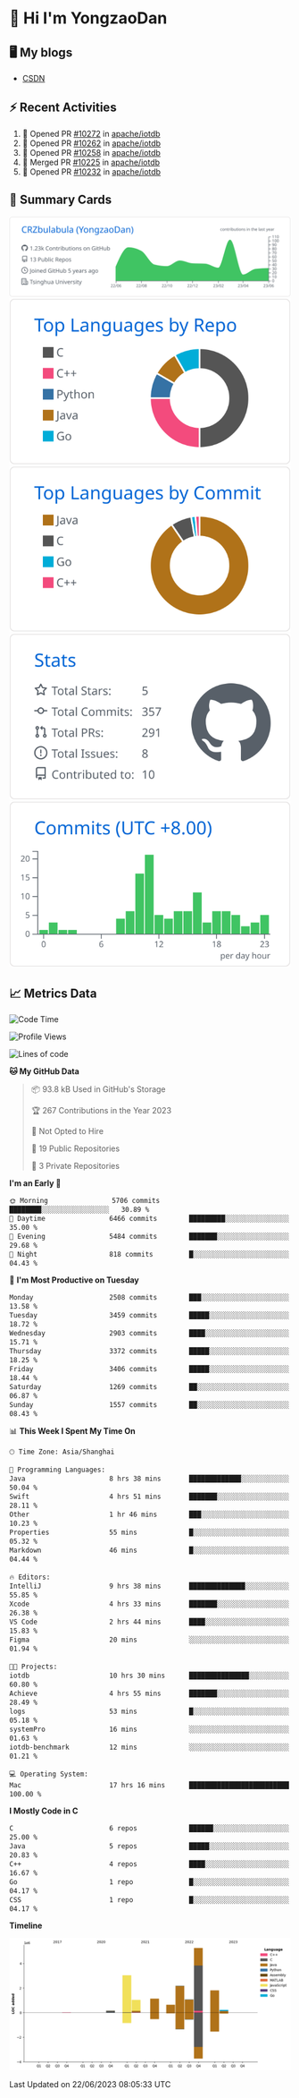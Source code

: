 # 👋 Hi I'm YongzaoDan

## 🖥 My blogs
  + [CSDN](https://blog.csdn.net/CRZbulabula?type=blog)

## ⚡ Recent Activities
<!--START_SECTION:activity-->
1. 💪 Opened PR [#10272](https://github.com/apache/iotdb/pull/10272) in [apache/iotdb](https://github.com/apache/iotdb)
2. 💪 Opened PR [#10262](https://github.com/apache/iotdb/pull/10262) in [apache/iotdb](https://github.com/apache/iotdb)
3. 💪 Opened PR [#10258](https://github.com/apache/iotdb/pull/10258) in [apache/iotdb](https://github.com/apache/iotdb)
4. 🎉 Merged PR [#10225](https://github.com/apache/iotdb/pull/10225) in [apache/iotdb](https://github.com/apache/iotdb)
5. 💪 Opened PR [#10232](https://github.com/apache/iotdb/pull/10232) in [apache/iotdb](https://github.com/apache/iotdb)
<!--END_SECTION:activity-->

## 🎑 Summary Cards

[![](https://raw.githubusercontent.com/CRZbulabula/CRZbulabula/main/profile-summary-card-output/github/0-profile-details.svg)](https://github.com/vn7n24fzkq/github-profile-summary-cards)
[![](https://raw.githubusercontent.com/CRZbulabula/CRZbulabula/main/profile-summary-card-output/github/1-repos-per-language.svg)](https://github.com/vn7n24fzkq/github-profile-summary-cards) [![](https://raw.githubusercontent.com/CRZbulabula/CRZbulabula/main/profile-summary-card-output/github/2-most-commit-language.svg)](https://github.com/vn7n24fzkq/github-profile-summary-cards)
[![](https://raw.githubusercontent.com/CRZbulabula/CRZbulabula/main/profile-summary-card-output/github/3-stats.svg)](https://github.com/vn7n24fzkq/github-profile-summary-cards) [![](https://raw.githubusercontent.com/CRZbulabula/CRZbulabula/main/profile-summary-card-output/github/4-productive-time.svg)](https://github.com/vn7n24fzkq/github-profile-summary-cards)

## 📈 Metrics Data

<!--START_SECTION:waka-->
![Code Time](http://img.shields.io/badge/Code%20Time-202%20hrs%2030%20mins-blue)

![Profile Views](http://img.shields.io/badge/Profile%20Views-0-blue)

![Lines of code](https://img.shields.io/badge/From%20Hello%20World%20I%27ve%20Written-16.4%20million%20lines%20of%20code-blue)

**🐱 My GitHub Data** 

> 📦 93.8 kB Used in GitHub's Storage 
 > 
> 🏆 267 Contributions in the Year 2023
 > 
> 🚫 Not Opted to Hire
 > 
> 📜 19 Public Repositories 
 > 
> 🔑 3 Private Repositories 
 > 
**I'm an Early 🐤** 

```text
🌞 Morning                5706 commits        ████████░░░░░░░░░░░░░░░░░   30.89 % 
🌆 Daytime                6466 commits        █████████░░░░░░░░░░░░░░░░   35.00 % 
🌃 Evening                5484 commits        ███████░░░░░░░░░░░░░░░░░░   29.68 % 
🌙 Night                  818 commits         █░░░░░░░░░░░░░░░░░░░░░░░░   04.43 % 
```
📅 **I'm Most Productive on Tuesday** 

```text
Monday                   2508 commits        ███░░░░░░░░░░░░░░░░░░░░░░   13.58 % 
Tuesday                  3459 commits        █████░░░░░░░░░░░░░░░░░░░░   18.72 % 
Wednesday                2903 commits        ████░░░░░░░░░░░░░░░░░░░░░   15.71 % 
Thursday                 3372 commits        █████░░░░░░░░░░░░░░░░░░░░   18.25 % 
Friday                   3406 commits        █████░░░░░░░░░░░░░░░░░░░░   18.44 % 
Saturday                 1269 commits        ██░░░░░░░░░░░░░░░░░░░░░░░   06.87 % 
Sunday                   1557 commits        ██░░░░░░░░░░░░░░░░░░░░░░░   08.43 % 
```


📊 **This Week I Spent My Time On** 

```text
🕑︎ Time Zone: Asia/Shanghai

💬 Programming Languages: 
Java                     8 hrs 38 mins       █████████████░░░░░░░░░░░░   50.04 % 
Swift                    4 hrs 51 mins       ███████░░░░░░░░░░░░░░░░░░   28.11 % 
Other                    1 hr 46 mins        ███░░░░░░░░░░░░░░░░░░░░░░   10.23 % 
Properties               55 mins             █░░░░░░░░░░░░░░░░░░░░░░░░   05.32 % 
Markdown                 46 mins             █░░░░░░░░░░░░░░░░░░░░░░░░   04.44 % 

🔥 Editors: 
IntelliJ                 9 hrs 38 mins       ██████████████░░░░░░░░░░░   55.85 % 
Xcode                    4 hrs 33 mins       ███████░░░░░░░░░░░░░░░░░░   26.38 % 
VS Code                  2 hrs 44 mins       ████░░░░░░░░░░░░░░░░░░░░░   15.83 % 
Figma                    20 mins             ░░░░░░░░░░░░░░░░░░░░░░░░░   01.94 % 

🐱‍💻 Projects: 
iotdb                    10 hrs 30 mins      ███████████████░░░░░░░░░░   60.80 % 
Achieve                  4 hrs 55 mins       ███████░░░░░░░░░░░░░░░░░░   28.49 % 
logs                     53 mins             █░░░░░░░░░░░░░░░░░░░░░░░░   05.18 % 
systemPro                16 mins             ░░░░░░░░░░░░░░░░░░░░░░░░░   01.63 % 
iotdb-benchmark          12 mins             ░░░░░░░░░░░░░░░░░░░░░░░░░   01.21 % 

💻 Operating System: 
Mac                      17 hrs 16 mins      █████████████████████████   100.00 % 
```

**I Mostly Code in C** 

```text
C                        6 repos             ██████░░░░░░░░░░░░░░░░░░░   25.00 % 
Java                     5 repos             █████░░░░░░░░░░░░░░░░░░░░   20.83 % 
C++                      4 repos             ████░░░░░░░░░░░░░░░░░░░░░   16.67 % 
Go                       1 repo              █░░░░░░░░░░░░░░░░░░░░░░░░   04.17 % 
CSS                      1 repo              █░░░░░░░░░░░░░░░░░░░░░░░░   04.17 % 
```



**Timeline**

![Lines of Code chart](https://raw.githubusercontent.com/CRZbulabula/CRZbulabula/main/assets/bar_graph.png)


 Last Updated on 22/06/2023 08:05:33 UTC
<!--END_SECTION:waka-->

